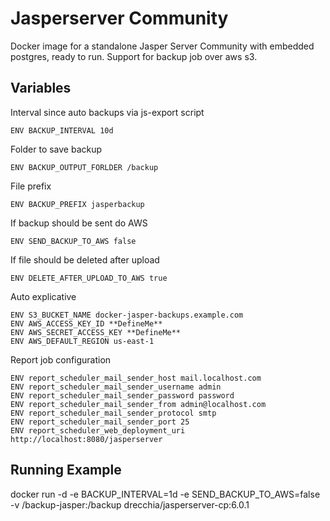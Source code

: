 # Jasperserver Community
Docker image for a standalone Jasper Server Community with embedded postgres, ready to run.
Support for backup job over aws s3.

Variables
---------

Interval since auto backups via js-export script

    ENV BACKUP_INTERVAL 10d
  
Folder to save backup

    ENV BACKUP_OUTPUT_FORLDER /backup
  
File prefix

    ENV BACKUP_PREFIX jasperbackup

If backup should be sent do AWS

    ENV SEND_BACKUP_TO_AWS false
  
If file should be deleted after upload

    ENV DELETE_AFTER_UPLOAD_TO_AWS true

Auto explicative

    ENV S3_BUCKET_NAME docker-jasper-backups.example.com
    ENV AWS_ACCESS_KEY_ID **DefineMe**
    ENV AWS_SECRET_ACCESS_KEY **DefineMe**
    ENV AWS_DEFAULT_REGION us-east-1

Report job configuration

    ENV report_scheduler_mail_sender_host mail.localhost.com
    ENV report_scheduler_mail_sender_username admin
    ENV report_scheduler_mail_sender_password password
    ENV report_scheduler_mail_sender_from admin@localhost.com
    ENV report_scheduler_mail_sender_protocol smtp
    ENV report_scheduler_mail_sender_port 25
    ENV report_scheduler_web_deployment_uri http://localhost:8080/jasperserver

Running Example
---------------

  docker run -d -e BACKUP_INTERVAL=1d -e SEND_BACKUP_TO_AWS=false -v /backup-jasper:/backup drecchia/jasperserver-cp:6.0.1


